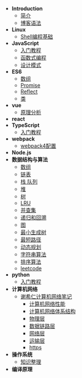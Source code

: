 * **Introduction**
    * [简介](README.md)
    * [博客语法](syntax.md)
* **Linux**
    * [Shell编程基础](/shell/shell-base.md)
* **JavaScript**
     * [入门教程](/js/guidebook/)
     * [函数式编程](/js/functional-programming/)
     * [设计模式](/js/design-pattern/)
* **ES6**
     * [数组](/es6/数组.md)
     * [Promise](/es6/promise.md)
     * [Reflect](/es6/Reflect.md)
     * [类](/es6/类.md)
* **vue**
     * [原理分析](/vue/principle/)
* **react**
* **TypeScript**
     * [入门教程](/typescript/guidebook/)
* **webpack**
    * [webpack4配置](/webpack/webpack4.md)
* **Node.js**
* **数据结构与算法**
    * [数组](/dataStructure-and-algorithm/array.md)
    * [链表](/dataStructure-and-algorithm/linkedList.md)
    * [栈 队列](/dataStructure-and-algorithm/stack-queue.md)
    * [堆](/dataStructure-and-algorithm/heap.md)
    * [树](/dataStructure-and-algorithm/tree-bst.md)
    * [LRU](/dataStructure-and-algorithm/hashTable.md)
    * [并查集](/dataStructure-and-algorithm/union_find.md)
    * [递归和回溯](/dataStructure-and-algorithm/recursion-backtrack.md)
    * [图](/dataStructure-and-algorithm/graph.md)
    * [最小生成树](/dataStructure-and-algorithm/mst.md)
    * [最短路径](/dataStructure-and-algorithm/shortedPath.md)
    * [动态规划](/dataStructure-and-algorithm/dp.md)
    * [字符串算法](/dataStructure-and-algorithm/string.md)
    * [排序算法](/dataStructure-and-algorithm/sortAlgorithm.md)
    * [leetcode](/dataStructure-and-algorithm/leetcode.md)
* **python**
    * [入门教程](/python/guidebook/)
* **计算机网络**
    * [谢希仁计算机网络笔记](/computer-network/notes/)
        * [计算机网络性能](/computer-network/notes/计算机网络性能.md)
        * [计算机网络体系结构](/computer-network/notes/计算机网络体系结构.md)
        * [物理层](/computer-network/notes/物理层.md)
        * [数据链路层](/computer-network/notes/数据链路层.md)
        * [网络层](#网络层)
        * [运输层](/computer-network/notes/传输层.md)
        * [https](/computer-network/notes/https.md)
* **操作系统**
    * [知识整理](/operating-system/)
* **编译原理**


